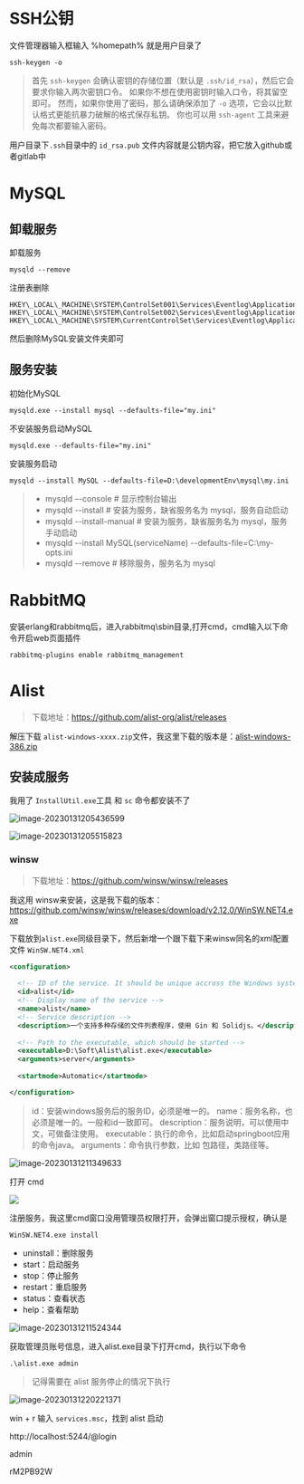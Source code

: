 

# SSH公钥

文件管理器输入框输入  %homepath%  就是用户目录了

```
ssh-keygen -o
```

> 首先 `ssh-keygen` 会确认密钥的存储位置（默认是 `.ssh/id_rsa`），然后它会要求你输入两次密钥口令。 如果你不想在使用密钥时输入口令，将其留空即可。 然而，如果你使用了密码，那么请确保添加了 `-o` 选项，它会以比默认格式更能抗暴力破解的格式保存私钥。 你也可以用 `ssh-agent` 工具来避免每次都要输入密码。

用户目录下`.ssh`目录中的 `id_rsa.pub` 文件内容就是公钥内容，把它放入github或者gitlab中

# MySQL

## 卸载服务

卸载服务
```
mysqld --remove
```

注册表删除
```
HKEY\_LOCAL\_MACHINE\SYSTEM\ControlSet001\Services\Eventlog\Application\MySQL
HKEY\_LOCAL\_MACHINE\SYSTEM\ControlSet002\Services\Eventlog\Application\MySQL
HKEY\_LOCAL\_MACHINE\SYSTEM\CurrentControlSet\Services\Eventlog\Application\MySQL
```

然后删除MySQL安装文件夹即可

## 服务安装

初始化MySQL

```
mysqld.exe --install mysql --defaults-file="my.ini"
```

不安装服务启动MySQL

```
mysqld.exe --defaults-file="my.ini"
```

安装服务启动

```
mysqld --install MySQL --defaults-file=D:\developmentEnv\mysql\my.ini
```

> - mysqld –-console 	       # 显示控制台输出
> - mysqld --install                # 安装为服务，缺省服务名为 mysql，服务自动启动
> - mysqld --install-manual # 安装为服务，缺省服务名为 mysql，服务手动启动
> - mysqld --install MySQL(serviceName) --defaults-file=C:\my-opts.ini
> - mysqld --remove             # 移除服务，服务名为 mysql



# RabbitMQ

安装erlang和rabbitmq后，进入rabbitmq\sbin目录,打开cmd，cmd输入以下命令开启web页面插件

```
rabbitmq-plugins enable rabbitmq_management
```

# Alist

> 下载地址：https://github.com/alist-org/alist/releases

解压下载 `alist-windows-xxxx.zip`文件，我这里下载的版本是：[alist-windows-386.zip](https://github.com/alist-org/alist/releases/download/v3.9.0/alist-windows-386.zip)

## 安装成服务

我用了 `InstallUtil.exe`工具 和 `sc` 命令都安装不了

![image-20230131205436599](https://raw.githubusercontent.com/wulilinghan/PicBed/main/img2023/202301312054627.png)

![image-20230131205515823](https://raw.githubusercontent.com/wulilinghan/PicBed/main/img2023/202301312055846.png)



### winsw

> 下载地址：https://github.com/winsw/winsw/releases

我这用 winsw来安装，这是我下载的版本：https://github.com/winsw/winsw/releases/download/v2.12.0/WinSW.NET4.exe

下载放到`alist.exe`同级目录下，然后新增一个跟下载下来winsw同名的xml配置文件 `WinSW.NET4.xml `

```xml
<configuration>
  
  <!-- ID of the service. It should be unique accross the Windows system-->
  <id>alist</id>
  <!-- Display name of the service -->
  <name>alist</name>
  <!-- Service description -->
  <description>一个支持多种存储的文件列表程序，使用 Gin 和 Solidjs。</description>
  
  <!-- Path to the executable, which should be started --> 	
  <executable>D:\Soft\Alist\alist.exe</executable>
  <arguments>server</arguments>
    
  <startmode>Automatic</startmode>

</configuration>
```

> id：安装windows服务后的服务ID，必须是唯一的。
> name：服务名称，也必须是唯一的。一般和id一致即可。
> description：服务说明，可以使用中文，可做备注使用。
> executable：执行的命令，比如启动springboot应用的命令java。
> arguments：命令执行参数，比如 包路径，类路径等。

![image-20230131211349633](https://raw.githubusercontent.com/wulilinghan/PicBed/main/img2023/202301312113657.png)

打开 cmd 

![](https://raw.githubusercontent.com/wulilinghan/PicBed/main/img/202301312035044.png)

注册服务，我这里cmd窗口没用管理员权限打开，会弹出窗口提示授权，确认是

```
WinSW.NET4.exe install
```
- uninstall：删除服务
- start：启动服务
- stop：停止服务
- restart：重启服务
- status：查看状态
- help：查看帮助

![image-20230131211524344](https://raw.githubusercontent.com/wulilinghan/PicBed/main/img2023/202301312115369.png)



获取管理员账号信息，进入alist.exe目录下打开cmd，执行以下命令

```
.\alist.exe admin
```

> 记得需要在 alist 服务停止的情况下执行

![image-20230131220221371](https://raw.githubusercontent.com/wulilinghan/PicBed/main/img2023/202301312202398.png)

win + r 输入 `services.msc`，找到 alist 启动



http://localhost:5244/@login

admin

rM2PB92W
